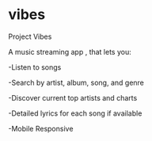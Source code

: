 # vibes

Project Vibes

A music streaming app , that lets you:

-Listen to songs 

-Search by artist, album, song, and genre

-Discover current top artists and charts

-Detailed lyrics for each song if available

-Mobile Responsive
